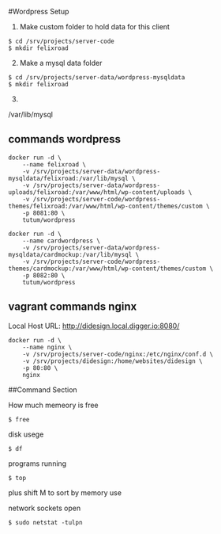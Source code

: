 #Wordpress Setup

1. Make custom folder to hold data for this client 

```
$ cd /srv/projects/server-code
$ mkdir felixroad
```

2. Make a mysql data folder

```
$ cd /srv/projects/server-data/wordpress-mysqldata
$ mkdir felixroad
```

3.


/var/lib/mysql


## commands wordpress


```
docker run -d \
	--name felixroad \
	-v /srv/projects/server-data/wordpress-mysqldata/felixroad:/var/lib/mysql \
	-v /srv/projects/server-data/wordpress-uploads/felixroad:/var/www/html/wp-content/uploads \
	-v /srv/projects/server-code/wordpress-themes/felixroad:/var/www/html/wp-content/themes/custom \
	-p 8081:80 \
	tutum/wordpress
```

```
docker run -d \
	--name cardwordpress \
	-v /srv/projects/server-data/wordpress-mysqldata/cardmockup:/var/lib/mysql \
	-v /srv/projects/server-code/wordpress-themes/cardmockup:/var/www/html/wp-content/themes/custom \
	-p 8082:80 \
	tutum/wordpress
```

## vagrant commands nginx

Local Host URL: http://didesign.local.digger.io:8080/

```
docker run -d \
	--name nginx \
	-v /srv/projects/server-code/nginx:/etc/nginx/conf.d \
	-v /srv/projects/didesign:/home/websites/didesign \
	-p 80:80 \
	nginx
```


##Command Section


How much memeory is free
```
$ free
```
disk usege
```
$ df
```
programs running
```
$ top
```

plus shift M to sort by memory use



network sockets open

```
$ sudo netstat -tulpn
```



